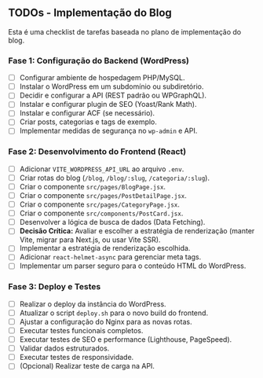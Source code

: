 ## TODOs - Implementação do Blog

Esta é uma checklist de tarefas baseada no plano de implementação do blog.

### Fase 1: Configuração do Backend (WordPress)

- [ ] Configurar ambiente de hospedagem PHP/MySQL.
- [ ] Instalar o WordPress em um subdomínio ou subdiretório.
- [ ] Decidir e configurar a API (REST padrão ou WPGraphQL).
- [ ] Instalar e configurar plugin de SEO (Yoast/Rank Math).
- [ ] Instalar e configurar ACF (se necessário).
- [ ] Criar posts, categorias e tags de exemplo.
- [ ] Implementar medidas de segurança no `wp-admin` e API.

### Fase 2: Desenvolvimento do Frontend (React)

- [ ] Adicionar `VITE_WORDPRESS_API_URL` ao arquivo `.env`.
- [ ] Criar rotas do blog (`/blog`, `/blog/:slug`, `/categoria/:slug`).
- [ ] Criar o componente `src/pages/BlogPage.jsx`.
- [ ] Criar o componente `src/pages/PostDetailPage.jsx`.
- [ ] Criar o componente `src/pages/CategoryPage.jsx`.
- [ ] Criar o componente `src/components/PostCard.jsx`.
- [ ] Desenvolver a lógica de busca de dados (Data Fetching).
- [ ] **Decisão Crítica:** Avaliar e escolher a estratégia de renderização (manter Vite, migrar para Next.js, ou usar Vite SSR).
- [ ] Implementar a estratégia de renderização escolhida.
- [ ] Adicionar `react-helmet-async` para gerenciar meta tags.
- [ ] Implementar um parser seguro para o conteúdo HTML do WordPress.

### Fase 3: Deploy e Testes

- [ ] Realizar o deploy da instância do WordPress.
- [ ] Atualizar o script `deploy.sh` para o novo build do frontend.
- [ ] Ajustar a configuração do Nginx para as novas rotas.
- [ ] Executar testes funcionais completos.
- [ ] Executar testes de SEO e performance (Lighthouse, PageSpeed).
- [ ] Validar dados estruturados.
- [ ] Executar testes de responsividade.
- [ ] (Opcional) Realizar teste de carga na API.
